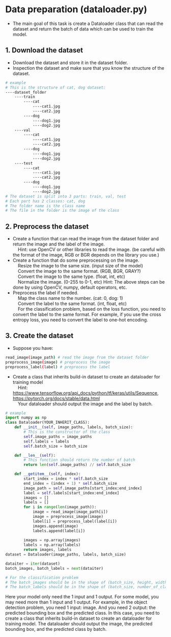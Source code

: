 # Data preparation (dataloader.py)

- The main goal of this task is create a Dataloader class that can read the dataset and return the batch of data which can be used to train the model.

## 1. Download the dataset

- Download the dataset and store it in the dataset folder.
- Inspection the dataset and make sure that you know the structure of the dataset.
```bash
# example
# This is the structure of cat, dog dataset:
----dataset_folder
    ----train
        ----cat
            ----cat1.jpg
            ----cat2.jpg
        ----dog
            ----dog1.jpg
            ----dog2.jpg
    ----val
        ----cat
            ----cat1.jpg
            ----cat2.jpg
        ----dog
            ----dog1.jpg
            ----dog2.jpg
    ----test
        ----cat
            ----cat1.jpg
            ----cat2.jpg
        ----dog
            ----dog1.jpg
            ----dog2.jpg
# The dataset is split into 3 parts: train, val, test
# Each part has 2 classes: cat, dog
# The folder name is the class name
# The file in the folder is the image of the class
```

## 2. Preprocess the dataset

- Create a function that can read the image from the dataset folder and return the image and the label of the image. 
<br>&nbsp;&nbsp;&nbsp; Hint: use OpenCV or other libraries to read the image. (be careful with the format of the image, RGB or BGR depends on the library you use.)
- Create a function that do some preprocessing on the image.
<br>&nbsp;&nbsp;&nbsp; Resize the image to the same size. (input size of the model)
<br>&nbsp;&nbsp;&nbsp; Convert the image to the same format. (RGB, BGR, GRAY?)
<br>&nbsp;&nbsp;&nbsp; Convert the image to the same type. (float, int, etc)
<br>&nbsp;&nbsp;&nbsp; Normalize the image. (0-255 to 0-1, etc)
Hint: The above steps can be done by using OpenCV, numpy, default operators, etc.
- Preprocess the label if needed.
<br>&nbsp;&nbsp;&nbsp; Map the class name to the number. (cat: 0, dog: 1)
<br>&nbsp;&nbsp;&nbsp; Convert the label to the same format. (int, float, etc)
<br>&nbsp;&nbsp;&nbsp; For the classification problem, based on the loss function, you need to convert the label to the same format. For example, if you use the cross entropy loss, you need to convert the label to one-hot encoding.

## 3. Create the dataset
- Suppose you have:
```bash
read_image(image_path) # read the image from the dataset folder
preprocess_image(image) # preprocess the image
preprocess_label(label) # preprocess the label
```
- Create a class that inherits build-in dataset to create an dataloader for training model
<br>&nbsp;&nbsp;&nbsp; Hint: https://www.tensorflow.org/api_docs/python/tf/keras/utils/Sequence, https://pytorch.org/docs/stable/data.html
<br>&nbsp;&nbsp;&nbsp; Your dataloader should output the image and the label by batch.

```python
# example
import numpy as np
class Dataloader(YOUR_INHERIT_CLASS):
    def __init__(self, image_paths, labels, batch_size):
        # This is the constructor of the class
        self.image_paths = image_paths
        self.labels = labels
        self.batch_size = batch_size

    def __len__(self):
        # This function should return the number of batch
        return len(self.image_paths) // self.batch_size

    def __getitem__(self, index):
        start_index = index * self.batch_size
        end_index = (index + 1) * self.batch_size
        image_path = self.image_paths[start_index:end_index]
        label = self.labels[start_index:end_index]
        images = []
        labels = []
        for i in range(len(image_path)):
            image = read_image(image_path[i])
            image = preprocess_image(image)
            label[i] = preprocess_label(label[i])
            images.append(image)
            labels.append(label[i])
        
        images = np.array(images)
        labels = np.array(labels)
        return images, labels
dataset = Dataloader(image_paths, labels, batch_size)

dataiter = iter(dataset)
batch_images, batch_labels = next(dataiter)

# For the classification problem 
# The batch_images should be in the shape of (batch_size, height, width, channel) ex: (32, 224, 224, 3)
# The batch_labels should be in the shape of (batch_size, number_of_classes) ex: (32, 2) or (batch_size, 1) for non-one-hot encoding
```

Here your model only need the 1 input and 1 output. For some model, you may need more than 1 input and 1 output. For example, in the object detection problem, you need 1 input: image. And you need 2 output: the predicted bounding box and the predicted class. In this case, you need to create a class that inherits build-in dataset to create an dataloader for training model. The dataloader should output the image, the predicted bounding box, and the predicted class by batch.